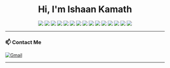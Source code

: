 <h1 align="center">Hi, I'm Ishaan Kamath</h1>
<!-- <h3 align="center">Developer • Engineer • Tinkerer</h3> -->

<p align="center">
  <img src="https://img.shields.io/badge/Code-C-blue?logo=c&logoColor=white" />
  <img src="https://img.shields.io/badge/C++-00599C?logo=c%2B%2B&logoColor=white" />
  <img src="https://img.shields.io/badge/Java-007396?logo=java&logoColor=white" />
  <img src="https://img.shields.io/badge/Python-3776AB?logo=python&logoColor=white" />
  <img src="https://img.shields.io/badge/JavaScript-F7DF1E?logo=javascript&logoColor=black" />
  <img src="https://img.shields.io/badge/HTML5-E34F26?logo=html5&logoColor=white" />
  <img src="https://img.shields.io/badge/CSS3-1572B6?logo=css3&logoColor=white" />
  <img src="https://img.shields.io/badge/Pandas-150458?logo=pandas&logoColor=white" />
  <img src="https://img.shields.io/badge/PyTorch-EE4C2C?logo=pytorch&logoColor=white" />
  <img src="https://img.shields.io/badge/Express.js-000000?logo=express&logoColor=white" />
  <img src="https://img.shields.io/badge/EJS-ced4da?logo=ejs&logoColor=black" />
  <img src="https://img.shields.io/badge/Node.js-339933?logo=nodedotjs&logoColor=white" />
  <img src="https://img.shields.io/badge/Unity-000000?logo=unity&logoColor=white" />
  <img src="https://img.shields.io/badge/MATLAB-0076A8?logo=mathworks&logoColor=white" />
  <img src="https://img.shields.io/badge/Arduino-00979D?logo=arduino&logoColor=white" />
</p>

---


### 📫 Contact Me

[![Gmail](https://img.shields.io/badge/Gmail-Email-red?logo=gmail&logoColor=white)](mailto:ishaankkamath@gmail.com)

---


